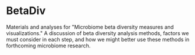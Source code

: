 # BetaDiv
Materials and analyses for "Microbiome beta diversity measures and visualizations." A discussion of beta diversity analysis methods, factors we must consider in each step, and how we might better use these methods in forthcoming microbiome research.
